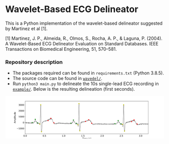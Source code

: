 # Wavelet-Based ECG Delineator
This is a Python implementation of the wavelet-based delineator suggested by Martinez et al [1]. 

[1] Martinez, J. P., Almeida, R., Olmos, S., Rocha, A. P., & Laguna, P. (2004). A Wavelet-Based ECG Delineator Evaluation on Standard Databases. IEEE Transactions on Biomedical Engineering, 51, 570–581. 

### Repository description  
- The packages required can be found in `requirements.txt` (Python 3.8.5). 
- The source code can be found in [`wavedel/`](wavedel/).
- Run `python3 main.py` to delineate the 10s single-lead ECG recording in [`example/`](example/). Below is the resulting delineation (first seconds).

![ecg-delineation](example/delineation.png)
 



